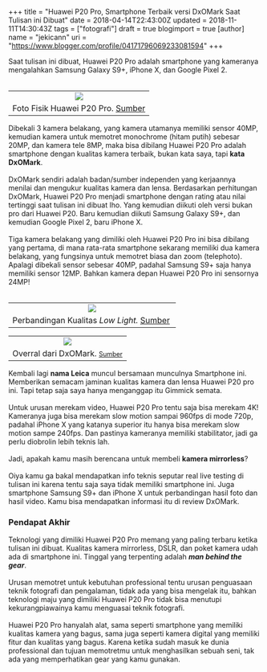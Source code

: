 +++
title = "Huawei P20 Pro, Smartphone Terbaik versi DxOMark Saat Tulisan ini Dibuat"
date = 2018-04-14T22:43:00Z
updated = 2018-11-11T14:30:43Z
tags = ["fotografi"]
draft = true
blogimport = true 
[author]
	name = "jekicann"
	uri = "https://www.blogger.com/profile/04171796069233081594"
+++

Saat tulisan ini dibuat, Huawei P20 Pro adalah smartphone yang kameranya mengalahkan Samsung Galaxy S9+, iPhone X, dan Google Pixel 2.<br /><br /><table align="center" cellpadding="0" cellspacing="0" class="tr-caption-container" style="margin-left: auto; margin-right: auto; text-align: center;"><tbody><tr><td style="text-align: center;"><a href="https://cdn2.techadvisor.co.uk/cmsdata/reviews/3674251/huawei_p20_pro_review_10.jpg" imageanchor="1" style="margin-left: auto; margin-right: auto;"><img border="0" data-original-height="450" data-original-width="800" src="https://cdn2.techadvisor.co.uk/cmsdata/reviews/3674251/huawei_p20_pro_review_10.jpg" /></a></td></tr><tr><td class="tr-caption" style="text-align: center;">Foto Fisik Huawei P20 Pro. <a href="https://techadvisor.co.uk/" rel="nofollow" target="_blank">Sumber</a></td></tr></tbody></table>Dibekali 3 kamera belakang, yang kamera utamanya memiliki sensor 40MP, kemudian kamera untuk memotret monochrome (hitam putih) sebesar 20MP, dan kamera tele 8MP, maka bisa dibilang Huawei P20 Pro adalah smartphone dengan kualitas kamera terbaik, bukan kata saya, tapi <b>kata DxOMark</b>.<br /><br />DxOMark sendiri adalah badan/sumber independen yang kerjaannya menilai dan mengukur kualitas kamera dan lensa. Berdasarkan perhitungan DxOMark, Huawei P20 Pro menjadi smartphone dengan rating atau nilai tertinggi saat tulisan ini dibuat lho. Yang kemudian diikuti oleh versi bukan pro dari Huawei P20. Baru kemudian diikuti Samsung Galaxy S9+, dan kemudian Google Pixel 2, baru iPhone X.<br /><br />Tiga kamera belakang yang dimiliki oleh Huawei P20 Pro ini bisa dibilang yang pertama, di mana rata-rata smartphone sekarang memiliki dua kamera belakang, yang fungsinya untuk memotret biasa dan zoom (telephoto). Apalagi dibekali sensor sebesar 40MP, padahal Samsung S9+ saja hanya memiliki sensor 12MP. Bahkan kamera depan Huawei P20 Pro ini sensornya 24MP!<br /><br /><table align="center" cellpadding="0" cellspacing="0" class="tr-caption-container" style="margin-left: auto; margin-right: auto; text-align: center;"><tbody><tr><td style="text-align: center;"><a href="https://4.bp.blogspot.com/-t0-2Y3sgFrU/WtIfomI4e6I/AAAAAAAAg7I/0Ro8zjfODdsouTvyd_cMl_mj1HkpWdeRACLcBGAs/s1600/download.jpg" imageanchor="1" style="margin-left: auto; margin-right: auto;"><img border="0" data-original-height="618" data-original-width="1069" src="https://4.bp.blogspot.com/-t0-2Y3sgFrU/WtIfomI4e6I/AAAAAAAAg7I/0Ro8zjfODdsouTvyd_cMl_mj1HkpWdeRACLcBGAs/s1600/download.jpg" /></a></td></tr><tr><td class="tr-caption" style="text-align: center;">Perbandingan Kualitas <i>Low Light. </i><a href="https://www.dxomark.com/huawei-p20-pro-camera-review-innovative-technologies-outstanding-results/" rel="nofollow" target="_blank">Sumber</a>&nbsp;</td></tr></tbody></table><table align="center" cellpadding="0" cellspacing="0" class="tr-caption-container" style="margin-left: auto; margin-right: auto; text-align: center;"><tbody><tr><td style="text-align: center;"><a href="https://1.bp.blogspot.com/-86MXmvyMHlY/WtNG7iManCI/AAAAAAAAg70/OgIHnIkoEVscpIGKnjTFXMttwpSGStguwCLcBGAs/s1600/download%2B%25282%2529.jpg" imageanchor="1" style="margin-left: auto; margin-right: auto;"><img border="0" data-original-height="601" data-original-width="1123" src="https://1.bp.blogspot.com/-86MXmvyMHlY/WtNG7iManCI/AAAAAAAAg70/OgIHnIkoEVscpIGKnjTFXMttwpSGStguwCLcBGAs/s1600/download%2B%25282%2529.jpg" /></a></td></tr><tr><td class="tr-caption" style="text-align: center;">Overral dari DxOMark.&nbsp;<a href="https://www.dxomark.com/huawei-p20-pro-camera-review-innovative-technologies-outstanding-results/" rel="nofollow" style="font-size: 12.8px;" target="_blank">Sumber</a></td></tr></tbody></table>Kembali lagi <b>nama Leica</b> muncul bersamaan munculnya Smartphone ini. Memberikan semacam jaminan kualitas kamera dan lensa Huawei P20 pro ini. Tapi tetap saja saya hanya menganggap itu Gimmick semata.<br /><br />Untuk urusan merekam video, Huawei P20 Pro tentu saja bisa merekam 4K! Kameranya juga bisa merekam slow motion sampai 960fps di mode 720p, padahal iPhone X yang katanya superior itu hanya bisa merekam slow motion sampe 240fps. Dan pastinya kameranya memiliki stabilitator, jadi ga perlu diobrolin lebih teknis lah.<br /><br />Jadi, apakah kamu masih berencana untuk membeli <b>kamera mirrorless</b>?<br /><br />Oiya kamu ga bakal mendapatkan info teknis seputar real live testing di tulisan ini karena tentu saja saya tidak memiliki smartphone ini. Juga smartphone Samsung S9+ dan iPhone X untuk perbandingan hasil foto dan hasil video. Kamu bisa mendapatkan informasi itu di review DxOMark.<br /><h3>Pendapat Akhir</h3>Teknologi yang dimiliki Huawei P20 Pro memang yang paling terbaru ketika tulisan ini dibuat. Kualitas kamera mirrorless, DSLR, dan poket kamera udah ada di smartphone ini. Tinggal yang terpenting adalah <b><i>man behind the gear</i></b>.<br /><br />Urusan memotret untuk kebutuhan professional tentu urusan penguasaan teknik fotografi dan pengalaman, tidak ada yang bisa mengelak itu, bahkan teknologi maju yang dimiliki Huawei P20 Pro tidak bisa menutupi kekurangpiawainya kamu menguasai teknik fotografi.<br /><br />Huawei P20 Pro hanyalah alat, sama seperti smartphone yang memiliki kualitas kamera yang bagus, sama juga seperti kamera digital yang memiliki fitur dan kualitas yang bagus. Karena ketika sudah masuk ke dunia professional dan tujuan memotretmu untuk menghasilkan sebuah seni, tak ada yang memperhatikan gear yang kamu gunakan.<br /><br /><br /><br />
